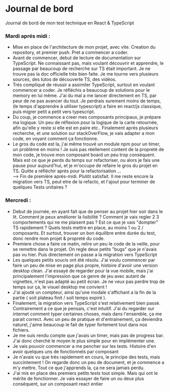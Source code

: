 # Journal de bord

Journal de bord de mon test technique en React & TypeScript

### Mardi aprés midi :

- Mise en place de l'architecture de mon projet, avec vite. Creation du repository, et premier push. Pret a commencer a coder.
- Avant de commencer, debut de lecture de documentation sur TypeScript. Ne connaissant pas, mais voulant découvrir et apprendre, le passage par beaucoup de recherche sur TS était important. Je ne trouve pas la doc officielle très bien faite. Je me tourne vers plusieurs sources, des tutos de découverte TS, des vidéos.
- Trés compliqué de réussir a assimiler TypeScript, surtout en voulant commencer a coder. Je réfléchis a beaucoup de solutions pour le memory en lui même. J'ai du mal a me lancer directement en TS, par peur de ne pas avancer du tout. Je perdrais surement moins de temps, (le temps d'apprendre à utiliser typescript) a faire en react/js classique, puis migrer petit a petit vers typescript.
- Du coup, je commence a creer mes composants principaux, je prépare ma logique. Un peu de réflexion pour la logique de la carte retournée, afin qu'elle y reste si elle est en paire etc.. Finalement aprés plusieurs recherche, et une solution sur stackOverFlow, je vais adapter a mon code, en voyant comment ça fonctionne.
- Le gros du code est la, j'ai même trouvé un module npm pour un timer, un problème en moins ! Je suis pas réellement content de la propreté de mon code, je trouve mon composant board un peu trop conséquent. Mais est ce que je perds du temps sur refactoriser, ou alors je fais une pause pour aujourd'hui, et je m'occupe de refaire le gros du projet en TS. Quitte a réfléchir aprés pour la refactorisation ...  
  --> Fin de première aprés-midi. Plutôt satisfait. Il me reste encore la migration vers TS, peut etre de la refacto, et l'ajout pour terminer de quelques Tests unitaires ?

### Mercredi :

- Debut de journée, en ayant fait que de penser au projet hier soir dans le lit. Comment je peux améliorer la lisibilité ? Comment je vais regler 2 3 comportements qui ne me plaisent pas ? Est ce que je vais "dompter" TS rapidement ? Quels tests mettre en place, au moins 1 ou 2 / composants. Et surtout, trouver un bon équilibre entre durée du test, donc rendre mon projet & propreté du code.
- Premiere chose a faire ce matin, relire un peu le code de la veille, pour se remettre dans le projet. On regle deux petits "bugs" que je n'avais pas vu hier. Puis directement on passe a la migration vers TypeScript
- Les quelques petits soucis ont été résolu. J'ai voulu commencer par faire un peu de mise en page plus propre, histoire d'avoir une version desktop clean. J'ai essayé de regarder pour la vue mobile, mais j'ai principalement l'impression que ce genre de jeu avec autant de vignettes, n'est pas adapté au petit écran. Je ne veux pas perdre trop de temps sur ça, le visuel desktop me convient !
- J'ai ajouté un compteur, ainsi qu'une modale s'affichant a la fin de la partie ( soit plateau finit / soit temps expiré ).
- Finalement, la migration vers TypeScript s'est relativement bien passé. Contrairement a ce que je pensais, c'est intuitif. J'ai du regarder sur internet comment typer certaines choses, mais dans l'ensemble, ça me parait correct. Avec un peu de pratique et d'entrainement, ça deviendra naturel, j'aime beaucoup le fait de typer fortement tout dans nos fichiers.
- Je me suis rendu compte que j'avais un timer, mais pas de progress bar. J'ai donc cherché le moyen le plus simple pour en implémenter une.
- Je vais pouvoir commencer a me pencher sur les tests. Histoire d'en avoir quelques uns de fonctionnels par composant
- Je n'avais vu que trés rapidement en cours, le principe des tests, mais succintement ! On regarde donc un peu de document, et je commence a m'y mettre. Tout ce que j'apprends la, ça ne sera jamais perdu.
- J'ai mis en place des premiers petits tests tout simple. Mais qui ont le mérite de fonctionner. Je vais essayer de faire un ou deux plus conséquent, sur un composant react entier

